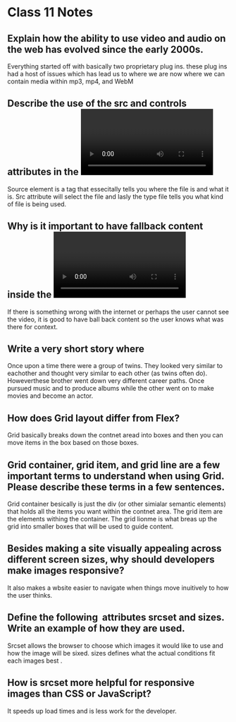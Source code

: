 # Class 11 Notes

## Explain how the ability to use video and audio on the web has evolved since the early 2000s.

Everything started off with basically two proprietary plug ins. these plug ins had a host of issues which has lead us to where we are now where we can contain media within mp3, mp4, and WebM

## Describe the use of the src and controls attributes in the <video> element.

Source element is a tag that essecitally tells you where the file is and what it is. Src  attribute will select the file and lasly the type file tells you what kind of file is being used.

## Why is it important to have fallback content inside the <video> element?

If there is something wrong with the internet or perhaps the user cannot see the video, it is good to have ball back content so the user knows what was there for context.

## Write a very short story where <audio> and <video> are characters.

Once upon a time there were a group of twins. They looked very similar to eachother and thought very similar to each other (as twins often do). Howeverthese brother went down very different career paths. Once pursued music and to produce albums while the other went on to make movies and become an actor.

## How does Grid layout differ from Flex?

Grid basically breaks down the contnet aread into boxes and then you can move items in the box based on those boxes.

## Grid container, grid item, and grid line are a few important terms to understand when using Grid. Please describe these terms in a few sentences.

Grid container besically is just the div (or other simialar semantic elements) that holds all the items you want within the contnet area. The grid item are the elements withing the container. The grid lionme is what breas up the grid into smaller boxes that will be used to guide content.


## Besides making a site visually appealing across different screen sizes, why should developers make images responsive?

It also makes a wbsite easier to navigate when things move inuitively to how the user thinks.

## Define the following <img> attributes srcset and sizes. Write an example of how they are used.

Srcset allows the browser to choose which images it would like to use and how the image will be sixed. sizes defines what the actual conditions fit each images best .

## How is srcset more helpful for responsive images than CSS or JavaScript?


It speeds up load times and is less work for the developer.
